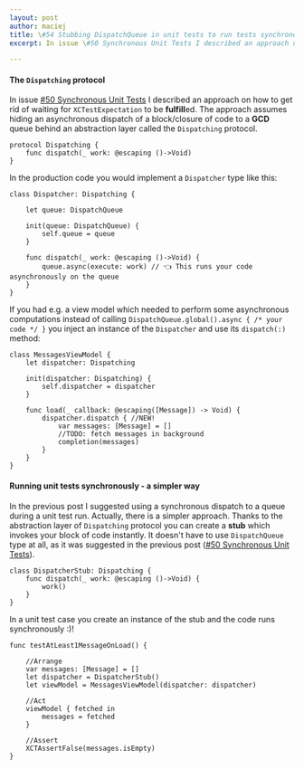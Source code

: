 ```yaml
---
layout: post
author: maciej
title: \#54 Stubbing DispatchQueue in unit tests to run tests synchronously
excerpt: In issue \#50 Synchronous Unit Tests I described an approach on how to get rid of waiting for `XCTestExpectation` to be **fulfill**ed. The approach assumes hiding an asynchronous dispatch of a block/closure of code to a **GCD** queue behind an abstraction layer called the `Dispatching` protocol.

---
```


#### The `Dispatching` protocol

In issue [\#50 Synchronous Unit Tests](https://swifting.io/blog/2018/03/03/50-synchronous-unit-tests/) I described an approach on how to get rid of waiting for `XCTestExpectation` to be **fulfill**ed. The approach assumes hiding an asynchronous dispatch of a block/closure of code to a **GCD** queue behind an abstraction layer called the `Dispatching` protocol.

```
protocol Dispatching {
    func dispatch(_ work: @escaping ()->Void)
}
```

In the production code you would implement a `Dispatcher` type like this:

```
class Dispatcher: Dispatching {

    let queue: DispatchQueue
    
    init(queue: DispatchQueue) {
        self.queue = queue
    }
    
    func dispatch(_ work: @escaping ()->Void) {
        queue.async(execute: work) // 👈 This runs your code asynchronously on the queue
    }
}
```


If you had e.g. a view model which needed to perform some asynchronous computations instead of calling `DispatchQueue.global().async { /* your code */ }` you inject an instance of the `Dispatcher` and use its `dispatch(:)` method:

```
class MessagesViewModel {
    let dispatcher: Dispatching
    
    init(dispatcher: Dispatching) {
        self.dispatcher = dispatcher
    }
    
    func load(_ callback: @escaping([Message]) -> Void) {
        dispatcher.dispatch { //NEW!
            var messages: [Message] = []
            //TODO: fetch messages in background
            completion(messages)
        }
    }
}
```

#### Running unit tests synchronously - a simpler way

In the previous post I suggested using a synchronous dispatch to a queue during a unit test run. Actually, there is a simpler approach. Thanks to the abstraction layer of `Dispatching` protocol you can create a **stub** which invokes your block of code instantly. It doesn't have to use `DispatchQueue` type at all, as it was suggested in the previous post ([\#50 Synchronous Unit Tests](https://swifting.io/blog/2018/03/03/50-synchronous-unit-tests/)).


```
class DispatcherStub: Dispatching {
    func dispatch(_ work: @escaping ()->Void) {
        work()
    }
}
```

In a unit test case you create an instance of the stub and the code runs synchronously :)!

```
func testAtLeast1MessageOnLoad() {
 
    //Arrange
    var messages: [Message] = []
    let dispatcher = DispatcherStub()
    let viewModel = MessagesViewModel(dispatcher: dispatcher)
               
    //Act
    viewModel { fetched in
        messages = fetched
    }
    
    //Assert
    XCTAssertFalse(messages.isEmpty)
}
```

